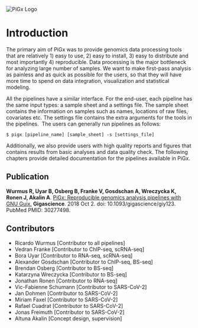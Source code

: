 

![PiGx Logo](http://bioinformatics.mdc-berlin.de/pigx/images/logo.svg)

# Introduction
The primary aim of PiGx was to provide genomics data processing tools that are relatively 1) easy to use, 2) easy to install, 3) easy to distribute and most importantly 4) reproducible. Data processing is the major bottleneck for analyzing large number of samples. We want to make first-pass analysis as painless and as quick as possible for the users, so that they will have more time to spend on data integration, visualization and statistical modeling.

All the pipelines have a similar interface. For the end-user, each pipeline has the same input types: a sample sheet and a settings file. The sample sheet contains the information on samples such as names, locations of raw files, covariates etc. The settings file contains the extra arguments for the tools in the pipelines.  The users can generally run pipelines as follows: 

```
$ pigx [pipeline_name] [sample_sheet] -s [settings_file]
```

Additionally, we also provide users with high quality reports and figures that contains results from basic analyses and data quality check. The following chapters provide detailed documentation for the pipelines available in PiGx.

## Publication

 **Wurmus R, Uyar B, Osberg B, Franke V, Gosdschan A, Wreczycka K, Ronen J,
Akalin A**. [PiGx: Reproducible genomics analysis pipelines with GNU Guix.](https://www.ncbi.nlm.nih.gov/pubmed/30277498)
**Gigascience**. 2018 Oct 2. doi: 10.1093/gigascience/giy123. PubMed PMID: 30277498.

## Contributors

- Ricardo Wurmus [Contributor to all pipelines]
- Vedran Franke [Contributor to ChIP-seq, scRNA-seq]
- Bora Uyar [Contributor to RNA-seq, scRNA-seq]
- Alexander Gosdschan [Contributor to ChIP-seq, BS-seq]
- Brendan Osberg [Contributor to BS-seq]
- Katarzyna Wreczycka [Contributor to BS-seq]
- Jonathan Ronen [Contributor to RNA-seq]
- Vic-Fabienne Schumann [Contributor to SARS-CoV-2]
- Jan Dohmen [Contributor to SARS-CoV-2]
- Miriam Faxel [Contributor to SARS-CoV-2]
- Rafael Cuadrat [Contributor to SARS-CoV-2]
- Jonas Freimuth [Contributor to SARS-CoV-2]
- Altuna Akalin [Concept design, supervision]
